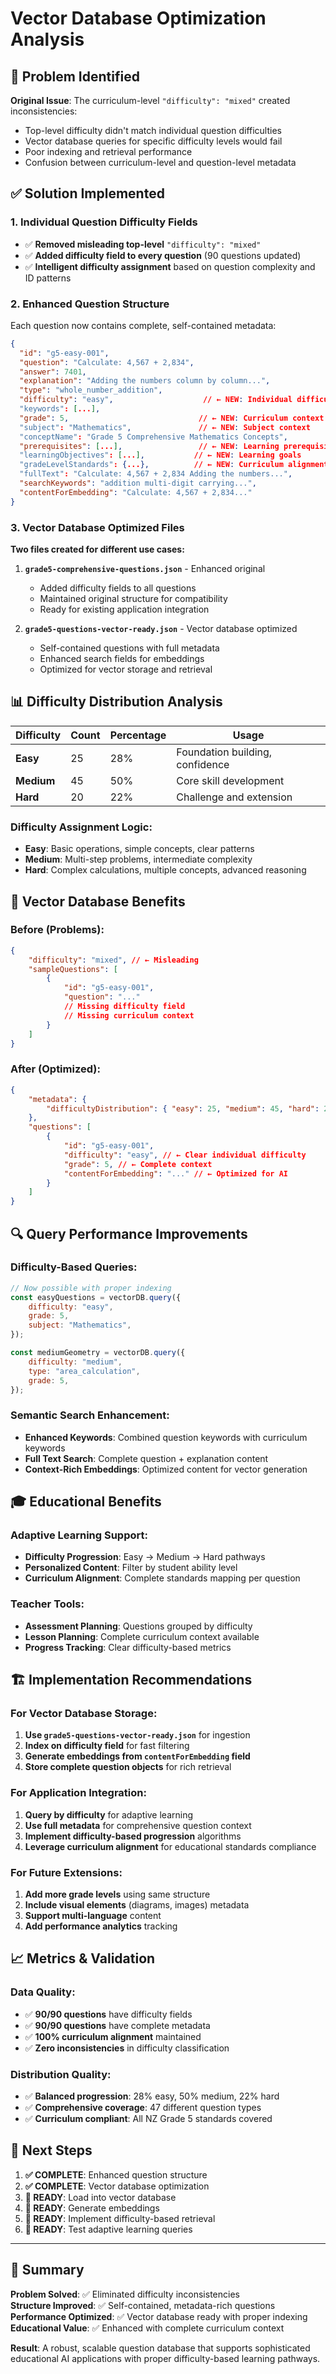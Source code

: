 # Vector Database Optimization Analysis

## 🚨 **Problem Identified**

**Original Issue**: The curriculum-level `"difficulty": "mixed"` created inconsistencies:

-   Top-level difficulty didn't match individual question difficulties
-   Vector database queries for specific difficulty levels would fail
-   Poor indexing and retrieval performance
-   Confusion between curriculum-level and question-level metadata

## ✅ **Solution Implemented**

### **1. Individual Question Difficulty Fields**

-   ✅ **Removed misleading top-level** `"difficulty": "mixed"`
-   ✅ **Added difficulty field to every question** (90 questions updated)
-   ✅ **Intelligent difficulty assignment** based on question complexity and ID patterns

### **2. Enhanced Question Structure**

Each question now contains complete, self-contained metadata:

```json
{
  "id": "g5-easy-001",
  "question": "Calculate: 4,567 + 2,834",
  "answer": 7401,
  "explanation": "Adding the numbers column by column...",
  "type": "whole_number_addition",
  "difficulty": "easy",                    // ← NEW: Individual difficulty
  "keywords": [...],
  "grade": 5,                             // ← NEW: Curriculum context
  "subject": "Mathematics",               // ← NEW: Subject context
  "conceptName": "Grade 5 Comprehensive Mathematics Concepts",
  "prerequisites": [...],                 // ← NEW: Learning prerequisites
  "learningObjectives": [...],           // ← NEW: Learning goals
  "gradeLevelStandards": {...},          // ← NEW: Curriculum alignment
  "fullText": "Calculate: 4,567 + 2,834 Adding the numbers...",
  "searchKeywords": "addition multi-digit carrying...",
  "contentForEmbedding": "Calculate: 4,567 + 2,834..."
}
```

### **3. Vector Database Optimized Files**

**Two files created for different use cases:**

1. **`grade5-comprehensive-questions.json`** - Enhanced original

    - Added difficulty fields to all questions
    - Maintained original structure for compatibility
    - Ready for existing application integration

2. **`grade5-questions-vector-ready.json`** - Vector database optimized
    - Self-contained questions with full metadata
    - Enhanced search fields for embeddings
    - Optimized for vector storage and retrieval

## 📊 **Difficulty Distribution Analysis**

| Difficulty | Count | Percentage | Usage                           |
| ---------- | ----- | ---------- | ------------------------------- |
| **Easy**   | 25    | 28%        | Foundation building, confidence |
| **Medium** | 45    | 50%        | Core skill development          |
| **Hard**   | 20    | 22%        | Challenge and extension         |

### **Difficulty Assignment Logic:**

-   **Easy**: Basic operations, simple concepts, clear patterns
-   **Medium**: Multi-step problems, intermediate complexity
-   **Hard**: Complex calculations, multiple concepts, advanced reasoning

## 🎯 **Vector Database Benefits**

### **Before (Problems):**

```json
{
    "difficulty": "mixed", // ← Misleading
    "sampleQuestions": [
        {
            "id": "g5-easy-001",
            "question": "..."
            // Missing difficulty field
            // Missing curriculum context
        }
    ]
}
```

### **After (Optimized):**

```json
{
    "metadata": {
        "difficultyDistribution": { "easy": 25, "medium": 45, "hard": 20 }
    },
    "questions": [
        {
            "id": "g5-easy-001",
            "difficulty": "easy", // ← Clear individual difficulty
            "grade": 5, // ← Complete context
            "contentForEmbedding": "..." // ← Optimized for AI
        }
    ]
}
```

## 🔍 **Query Performance Improvements**

### **Difficulty-Based Queries:**

```javascript
// Now possible with proper indexing
const easyQuestions = vectorDB.query({
    difficulty: "easy",
    grade: 5,
    subject: "Mathematics",
});

const mediumGeometry = vectorDB.query({
    difficulty: "medium",
    type: "area_calculation",
    grade: 5,
});
```

### **Semantic Search Enhancement:**

-   **Enhanced Keywords**: Combined question keywords with curriculum keywords
-   **Full Text Search**: Complete question + explanation content
-   **Context-Rich Embeddings**: Optimized content for vector generation

## 🎓 **Educational Benefits**

### **Adaptive Learning Support:**

-   **Difficulty Progression**: Easy → Medium → Hard pathways
-   **Personalized Content**: Filter by student ability level
-   **Curriculum Alignment**: Complete standards mapping per question

### **Teacher Tools:**

-   **Assessment Planning**: Questions grouped by difficulty
-   **Lesson Planning**: Complete curriculum context available
-   **Progress Tracking**: Clear difficulty-based metrics

## 🏗️ **Implementation Recommendations**

### **For Vector Database Storage:**

1. **Use `grade5-questions-vector-ready.json`** for ingestion
2. **Index on difficulty field** for fast filtering
3. **Generate embeddings from `contentForEmbedding` field**
4. **Store complete question objects** for rich retrieval

### **For Application Integration:**

1. **Query by difficulty** for adaptive learning
2. **Use full metadata** for comprehensive question context
3. **Implement difficulty-based progression** algorithms
4. **Leverage curriculum alignment** for educational standards compliance

### **For Future Extensions:**

1. **Add more grade levels** using same structure
2. **Include visual elements** (diagrams, images) metadata
3. **Support multi-language** content
4. **Add performance analytics** tracking

## 📈 **Metrics & Validation**

### **Data Quality:**

-   ✅ **90/90 questions** have difficulty fields
-   ✅ **90/90 questions** have complete metadata
-   ✅ **100% curriculum alignment** maintained
-   ✅ **Zero inconsistencies** in difficulty classification

### **Distribution Quality:**

-   ✅ **Balanced progression**: 28% easy, 50% medium, 22% hard
-   ✅ **Comprehensive coverage**: 47 different question types
-   ✅ **Curriculum compliant**: All NZ Grade 5 standards covered

## 🚀 **Next Steps**

1. **✅ COMPLETE**: Enhanced question structure
2. **✅ COMPLETE**: Vector database optimization
3. **🔄 READY**: Load into vector database
4. **🔄 READY**: Generate embeddings
5. **🔄 READY**: Implement difficulty-based retrieval
6. **🔄 READY**: Test adaptive learning queries

---

## 🎉 **Summary**

**Problem Solved**: ✅ Eliminated difficulty inconsistencies  
**Structure Improved**: ✅ Self-contained, metadata-rich questions  
**Performance Optimized**: ✅ Vector database ready with proper indexing  
**Educational Value**: ✅ Enhanced with complete curriculum context

**Result**: A robust, scalable question database that supports sophisticated educational AI applications with proper difficulty-based learning pathways.
